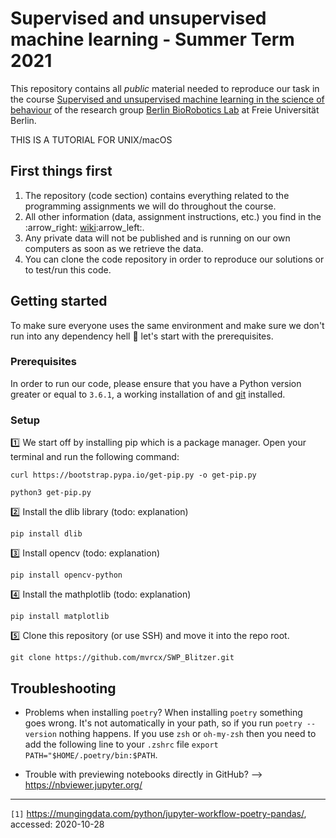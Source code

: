 # Supervised and unsupervised machine learning - Summer Term 2021
This repository contains all *public* material needed to reproduce our task in the course [Supervised and unsupervised machine learning in the science of behaviour][1] of the research group [Berlin BioRobotics Lab][2] at Freie Universität Berlin.

THIS IS A TUTORIAL FOR UNIX/macOS

## First things first
1. The repository (code section) contains everything related to the programming assignments we will do throughout the course.
1. All other information (data, assignment instructions, etc.) you find in the :arrow\_right: [wiki][3]:arrow\_left:.
1. Any private data will not be published and is running on our own computers as soon as we retrieve the data. 
1. You can clone the code repository in order to reproduce our solutions or to test/run this code.

## Getting started

To make sure everyone uses the same environment and make sure we don't run into any dependency hell :volcano: let's start with the prerequisites.

### Prerequisites

In order to run our code, please ensure that you have a Python version greater or equal to `3.6.1`, a working installation of and [git][5] installed.


### Setup

:one: We start off by installing pip which is a package manager. Open your terminal and run the following command:

  `curl https://bootstrap.pypa.io/get-pip.py -o get-pip.py`
  
  `python3 get-pip.py`
  
:two: Install the dlib library (todo: explanation)
  
  `pip install dlib`
  
3️⃣ Install opencv (todo: explanation)
  
  `pip install opencv-python`
  
:four: Install the mathplotlib (todo: explanation)
  
  `pip install matplotlib`

:five: Clone this repository (or use SSH) and move it into the repo root.

	git clone https://github.com/mvrcx/SWP_Blitzer.git


## Troubleshooting

* Problems when installing `poetry`? When installing `poetry` something goes wrong. It's not automatically in your path, so if you run `poetry --version` nothing happens. If you use `zsh` or `oh-my-zsh` then you need to add the following line to your `.zshrc` file `export PATH="$HOME/.poetry/bin:$PATH`.

* Trouble with previewing notebooks directly in GitHub? --\> https://nbviewer.jupyter.org/

---- 
`[1]` https://mungingdata.com/python/jupyter-workflow-poetry-pandas/, accessed: 2020-10-28

[1]:	https://www.mi.fu-berlin.de/en/inf/groups/hcc/teaching/winter_term_2020_21/course_human_centered_data_science.html
[2]:	https://www.mi.fu-berlin.de/en/inf/groups/hcc/index.html
[3]:	https://github.com/FUB-HCC/hcds-winter-2020/wiki
[4]:	https://python-poetry.org/docs/
[5]:	https://git-scm.com/book/en/v2/Getting-Started-Installing-Git

